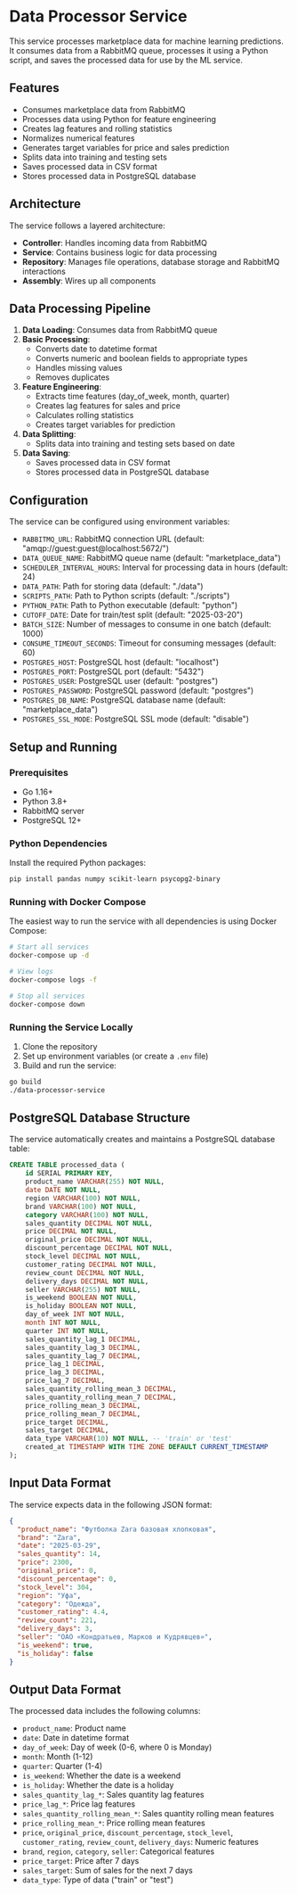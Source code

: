 # Data Processor Service

This service processes marketplace data for machine learning predictions. It consumes data from a RabbitMQ queue, processes it using a Python script, and saves the processed data for use by the ML service.

## Features

- Consumes marketplace data from RabbitMQ
- Processes data using Python for feature engineering
- Creates lag features and rolling statistics
- Normalizes numerical features
- Generates target variables for price and sales prediction
- Splits data into training and testing sets
- Saves processed data in CSV format
- Stores processed data in PostgreSQL database

## Architecture

The service follows a layered architecture:

- **Controller**: Handles incoming data from RabbitMQ
- **Service**: Contains business logic for data processing
- **Repository**: Manages file operations, database storage and RabbitMQ interactions
- **Assembly**: Wires up all components

## Data Processing Pipeline

1. **Data Loading**: Consumes data from RabbitMQ queue
2. **Basic Processing**:
   - Converts date to datetime format
   - Converts numeric and boolean fields to appropriate types
   - Handles missing values
   - Removes duplicates
3. **Feature Engineering**:
   - Extracts time features (day_of_week, month, quarter)
   - Creates lag features for sales and price
   - Calculates rolling statistics
   - Creates target variables for prediction
4. **Data Splitting**:
   - Splits data into training and testing sets based on date
5. **Data Saving**:
   - Saves processed data in CSV format
   - Stores processed data in PostgreSQL database

## Configuration

The service can be configured using environment variables:

- `RABBITMQ_URL`: RabbitMQ connection URL (default: "amqp://guest:guest@localhost:5672/")
- `DATA_QUEUE_NAME`: RabbitMQ queue name (default: "marketplace_data")
- `SCHEDULER_INTERVAL_HOURS`: Interval for processing data in hours (default: 24)
- `DATA_PATH`: Path for storing data (default: "./data")
- `SCRIPTS_PATH`: Path to Python scripts (default: "./scripts")
- `PYTHON_PATH`: Path to Python executable (default: "python")
- `CUTOFF_DATE`: Date for train/test split (default: "2025-03-20")
- `BATCH_SIZE`: Number of messages to consume in one batch (default: 1000)
- `CONSUME_TIMEOUT_SECONDS`: Timeout for consuming messages (default: 60)
- `POSTGRES_HOST`: PostgreSQL host (default: "localhost")
- `POSTGRES_PORT`: PostgreSQL port (default: "5432")
- `POSTGRES_USER`: PostgreSQL user (default: "postgres")
- `POSTGRES_PASSWORD`: PostgreSQL password (default: "postgres")
- `POSTGRES_DB_NAME`: PostgreSQL database name (default: "marketplace_data")
- `POSTGRES_SSL_MODE`: PostgreSQL SSL mode (default: "disable")

## Setup and Running

### Prerequisites

- Go 1.16+
- Python 3.8+
- RabbitMQ server
- PostgreSQL 12+

### Python Dependencies

Install the required Python packages:

```bash
pip install pandas numpy scikit-learn psycopg2-binary
```

### Running with Docker Compose

The easiest way to run the service with all dependencies is using Docker Compose:

```bash
# Start all services
docker-compose up -d

# View logs
docker-compose logs -f

# Stop all services
docker-compose down
```

### Running the Service Locally

1. Clone the repository
2. Set up environment variables (or create a `.env` file)
3. Build and run the service:

```bash
go build
./data-processor-service
```

## PostgreSQL Database Structure

The service automatically creates and maintains a PostgreSQL database table:

```sql
CREATE TABLE processed_data (
    id SERIAL PRIMARY KEY,
    product_name VARCHAR(255) NOT NULL,
    date DATE NOT NULL,
    region VARCHAR(100) NOT NULL,
    brand VARCHAR(100) NOT NULL,
    category VARCHAR(100) NOT NULL,
    sales_quantity DECIMAL NOT NULL,
    price DECIMAL NOT NULL,
    original_price DECIMAL NOT NULL,
    discount_percentage DECIMAL NOT NULL,
    stock_level DECIMAL NOT NULL,
    customer_rating DECIMAL NOT NULL,
    review_count DECIMAL NOT NULL,
    delivery_days DECIMAL NOT NULL,
    seller VARCHAR(255) NOT NULL,
    is_weekend BOOLEAN NOT NULL,
    is_holiday BOOLEAN NOT NULL,
    day_of_week INT NOT NULL,
    month INT NOT NULL,
    quarter INT NOT NULL,
    sales_quantity_lag_1 DECIMAL,
    sales_quantity_lag_3 DECIMAL,
    sales_quantity_lag_7 DECIMAL,
    price_lag_1 DECIMAL,
    price_lag_3 DECIMAL,
    price_lag_7 DECIMAL,
    sales_quantity_rolling_mean_3 DECIMAL,
    sales_quantity_rolling_mean_7 DECIMAL,
    price_rolling_mean_3 DECIMAL,
    price_rolling_mean_7 DECIMAL,
    price_target DECIMAL,
    sales_target DECIMAL,
    data_type VARCHAR(10) NOT NULL, -- 'train' or 'test'
    created_at TIMESTAMP WITH TIME ZONE DEFAULT CURRENT_TIMESTAMP
);
```

## Input Data Format

The service expects data in the following JSON format:

```json
{
  "product_name": "Футболка Zara базовая хлопковая",
  "brand": "Zara",
  "date": "2025-03-29",
  "sales_quantity": 14,
  "price": 2300,
  "original_price": 0,
  "discount_percentage": 0,
  "stock_level": 304,
  "region": "Уфа",
  "category": "Одежда",
  "customer_rating": 4.4,
  "review_count": 221,
  "delivery_days": 3,
  "seller": "ОАО «Кондратьев, Марков и Кудрявцев»",
  "is_weekend": true,
  "is_holiday": false
}
```

## Output Data Format

The processed data includes the following columns:

- `product_name`: Product name
- `date`: Date in datetime format
- `day_of_week`: Day of week (0-6, where 0 is Monday)
- `month`: Month (1-12)
- `quarter`: Quarter (1-4)
- `is_weekend`: Whether the date is a weekend
- `is_holiday`: Whether the date is a holiday
- `sales_quantity_lag_*`: Sales quantity lag features
- `price_lag_*`: Price lag features
- `sales_quantity_rolling_mean_*`: Sales quantity rolling mean features
- `price_rolling_mean_*`: Price rolling mean features
- `price`, `original_price`, `discount_percentage`, `stock_level`, `customer_rating`, `review_count`, `delivery_days`: Numeric features
- `brand`, `region`, `category`, `seller`: Categorical features
- `price_target`: Price after 7 days
- `sales_target`: Sum of sales for the next 7 days
- `data_type`: Type of data ("train" or "test")